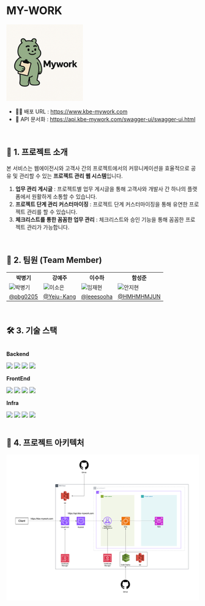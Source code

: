 # MY-WORK

<img src="./images/mywork-logo.png" width="200px">

- 🧑‍💻 배포 URL : https://www.kbe-mywork.com
- 📄 API 문서화 : https://api.kbe-mywork.com/swagger-ui/swagger-ui.html

<br>

## 📝 1. 프로젝트 소개

본 서비스는 웹에이전시와 고객사 간의 프로젝트에서의 커뮤니케이션을 효율적으로 공유 및 관리할 수 있는 **프로젝트 관리 웹 시스템**입니다.

1. **업무 관리 게시글** : 프로젝트별 업무 게시글을 통해 고객사와 개발사 간 하나의 플랫폼에서 원활하게 소통할 수 있습니다. 
2. **프로젝트 단계 관리 커스터마이징** : 프로젝트 단계 커스터마이징을 통해 유연한 프로젝트 관리를 할 수 있습니다.                                      
3. **체크리스트를 통한 꼼꼼한 업무 관리** : 체크리스트와 승인 기능을 통해 꼼꼼한 프로젝트 관리가 가능합니다.

<br>

## 👥 2. 팀원 (Team Member)

<table>
  <tr>
    <th>박병기</th>
    <th>강예주</th>
    <th>이수하</th>
    <th>함성준</th>
  </tr>
  <tr>
    <td><img src="https://avatars.githubusercontent.com/u/48561660?v=4" width="150" height="150" alt="박병기"></td>
    <td><img src="https://avatars.githubusercontent.com/u/98391406?v=4" width="150" height="150" alt="이소은"></td>
    <td><img src="https://avatars.githubusercontent.com/u/106977054?v=4" width="150" height="150" alt="임재현"></td>
    <td><img src="https://avatars.githubusercontent.com/u/206319376?v=4" width="150" height="150" alt="안지현"></td> 
  </tr>
  <tr>
    <td><a href="https://github.com/pbg0205/">@pbg0205</a></td>
    <td><a href="https://github.com/Yeju-Kang">@Yeju-Kang</a></td>
    <td><a href="https://github.com/myaeba">@leeesooha</a></td>
    <td><a href="https://github.com/HMHMHMJUN">@HMHMHMJUN</a></td>
  </tr>
</table>

<br>

## 🛠️ 3. 기술 스택

<div style="display:flex; flex-direction:column; align-items:flex-start;">
    <p><strong>Backend</strong></p>
    <div>
        <img src="https://img.shields.io/badge/Java_17-007396?style=for-the-badge&logo=java&logoColor=white"> 
        <img src="https://img.shields.io/badge/Spring_Boot-6DB33F?style=for-the-badge&logo=spring boot&logoColor=white">
        <img src="https://img.shields.io/badge/spring_Data_JPA-6DB33F?style=for-the-badge&logo=spring&logoColor=white"> 
        <img src="https://img.shields.io/badge/Spring_Security-6DB33F?style=for-the-badge&logo=spring security&logoColor=white">
    </div>
    <p><strong>FrontEnd</strong></p>
    <div>
        <img src="https://shields.io/badge/JavaScript-F7DF1E?logo=JavaScript&logoColor=000&style=for-the-badge"/>
        <img src="https://img.shields.io/badge/Vite-646CFF?style=for-the-badge&logo=Vite&logoColor=white"/>
        <img src="https://img.shields.io/badge/React-61DAFB?style=for-the-badge&logo=React&logoColor=black"/>
        <img src="https://img.shields.io/badge/-Redux-black?style=for-the-badge&logo=redux"/>
    </div>
    <p><strong>Infra</strong></p>
    <div>
        <img src="https://img.shields.io/badge/Amazon AWS-232F3E?style=for-the-badge&logo=amazonaws&logoColor=white"/>
        <img src="https://img.shields.io/badge/Mysql-4479A1?style=for-the-badge&logo=mysql&logoColor=white">
        <img src="https://img.shields.io/badge/Gradle-02303A?style=for-the-badge&logo=Gradle&logoColor=white">
<img src="https://img.shields.io/badge/GitHub_Actions-2088FF?style=for-the-badge&logo=github-actions&logoColor=white">
    </div>
</div>

<br>

## 📍 4. 프로젝트 아키텍처

<img src="images/server-architecture.png" width="900">

